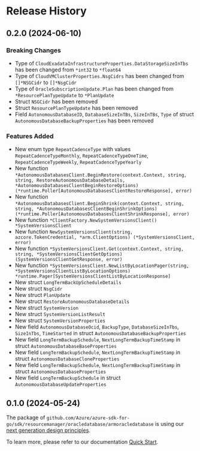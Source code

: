 # Release History

## 0.2.0 (2024-06-10)
### Breaking Changes

- Type of `CloudExadataInfrastructureProperties.DataStorageSizeInTbs` has been changed from `*int32` to `*float64`
- Type of `CloudVMClusterProperties.NsgCidrs` has been changed from `[]*NSGCidr` to `[]*NsgCidr`
- Type of `OracleSubscriptionUpdate.Plan` has been changed from `*ResourcePlanTypeUpdate` to `*PlanUpdate`
- Struct `NSGCidr` has been removed
- Struct `ResourcePlanTypeUpdate` has been removed
- Field `AutonomousDatabaseID`, `DatabaseSizeInTBs`, `SizeInTBs`, `Type` of struct `AutonomousDatabaseBackupProperties` has been removed

### Features Added

- New enum type `RepeatCadenceType` with values `RepeatCadenceTypeMonthly`, `RepeatCadenceTypeOneTime`, `RepeatCadenceTypeWeekly`, `RepeatCadenceTypeYearly`
- New function `*AutonomousDatabasesClient.BeginRestore(context.Context, string, string, RestoreAutonomousDatabaseDetails, *AutonomousDatabasesClientBeginRestoreOptions) (*runtime.Poller[AutonomousDatabasesClientRestoreResponse], error)`
- New function `*AutonomousDatabasesClient.BeginShrink(context.Context, string, string, *AutonomousDatabasesClientBeginShrinkOptions) (*runtime.Poller[AutonomousDatabasesClientShrinkResponse], error)`
- New function `*ClientFactory.NewSystemVersionsClient() *SystemVersionsClient`
- New function `NewSystemVersionsClient(string, azcore.TokenCredential, *arm.ClientOptions) (*SystemVersionsClient, error)`
- New function `*SystemVersionsClient.Get(context.Context, string, string, *SystemVersionsClientGetOptions) (SystemVersionsClientGetResponse, error)`
- New function `*SystemVersionsClient.NewListByLocationPager(string, *SystemVersionsClientListByLocationOptions) *runtime.Pager[SystemVersionsClientListByLocationResponse]`
- New struct `LongTermBackUpScheduleDetails`
- New struct `NsgCidr`
- New struct `PlanUpdate`
- New struct `RestoreAutonomousDatabaseDetails`
- New struct `SystemVersion`
- New struct `SystemVersionListResult`
- New struct `SystemVersionProperties`
- New field `AutonomousDatabaseOcid`, `BackupType`, `DatabaseSizeInTbs`, `SizeInTbs`, `TimeStarted` in struct `AutonomousDatabaseBackupProperties`
- New field `LongTermBackupSchedule`, `NextLongTermBackupTimeStamp` in struct `AutonomousDatabaseBaseProperties`
- New field `LongTermBackupSchedule`, `NextLongTermBackupTimeStamp` in struct `AutonomousDatabaseCloneProperties`
- New field `LongTermBackupSchedule`, `NextLongTermBackupTimeStamp` in struct `AutonomousDatabaseProperties`
- New field `LongTermBackupSchedule` in struct `AutonomousDatabaseUpdateProperties`


## 0.1.0 (2024-05-24)

The package of `github.com/Azure/azure-sdk-for-go/sdk/resourcemanager/oracledatabase/armoracledatabase` is using our [next generation design principles](https://azure.github.io/azure-sdk/general_introduction.html).

To learn more, please refer to our documentation [Quick Start](https://aka.ms/azsdk/go/mgmt).
